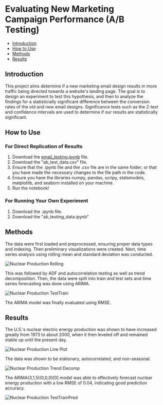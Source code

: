 # Evaluating New Marketing Campaign Performance (A/B Testing)
- [Introduction](#introduction)
- [How to Use](#how-to-use)
- [Methods](#methods)
- [Results ](#results)

## Introduction
This project aims determine if a new marketing email design results in more traffic being directed towards a website's landing page. The goal is to design an experiment to test this hypothesis, and then to analyze the findings for a statisticially significant difference between the conversion rates of the old and new email designs. Significance tests such as the Z-test and confidence intervals are used to determine if our results are statistically significant.

## How to Use

### For Direct Replication of Results
1. Download the [email_testing.ipynb](email_testing.ipynb) file.
2. Download the "ab_test_data.csv" file.
3. Ensure that the .ipynb file and the .csv file are in the same folder, or that you have made the necessary changes to the file path in the code.
4. Ensure you have the libraries numpy, pandas, scripy, statsmodels, matplotlib, and seaborn installed on your machine.
6. Run the notebook!

### For Running Your Own Experiment
1. Download the .ipynb file.
2. Download the "ab_testing_data.ipynb"

## Methods
The data were first loaded and preprocessed, ensuring proper data types and indexing. Then preliminary visualizations were created. Next, time series analysis using rolling mean and standard deviation was conducted. 

![Nuclear Production Rolling](images/nuclear%20rolling%20mean.png)

This was followed by ADF and autocorrelation testing as well as trend decomposition. Then, the data were split into train and test sets and time series forecasting was done using ARIMA. 

![Nuclear Production TestTrain](images/nuclear%20train%20test.png)

The ARIMA model was finally evaluated using RMSE.

## Results

The U.S.'s nuclear electric energy production was shown to have increased greatly from 1973 to about 2000, when it then leveled off and remained stable up until the present day. 

![Nuclear Production Line Plot](images/nuclear%20line%20plot.png)

The data was shown to be stationary, autocorrelated, and non-seasonal. 

![Nuclear Production Trend Decomp](images/nuclear%20trend%20decomposition.png)

The ARIMA(3,1,5)(0,0,0)[0] model was able to effectively forecast nuclear energy production with a low RMSE of 0.04, indicating good prediction accuracy. 

![Nuclear Production TestTrainPred](images/nuclear%20train%20test%20pred.png)
